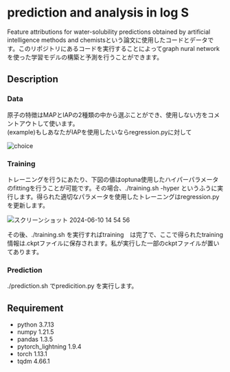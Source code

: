 prediction and analysis in log S
====

Feature attributions for water-solubility predictions obtained by artificial intelligence methods and chemistsという論文に使用したコードとデータです。このリポジトリにあるコードを実行することによってgraph nural networkを使った学習モデルの構築と予測を行うことができます。
## Description
### Data
原子の特徴はMAPとIAPの2種類の中から選ぶことができ、使用しない方をコメントアウトして使います。<br>(example)もしあなたがIAPを使用したいならregression.pyに対して

![choice](https://github.com/STeruhisa/logS/assets/171115343/dc9a69f3-04ef-4c17-99fa-28a3c2ddf47d)






### Training
トレーニングを行うにあたり、下図の値はoptuna使用したハイパーパラメータのfittingを行うことが可能です。その場合、./training.sh -hyper というふうに実行します。得られた適切なパラメータを使用したトレーニングはregression.pyを更新します。

![スクリーンショット 2024-06-10 14 54 56](https://github.com/STeruhisa/logS/assets/171115343/caa6daba-5cdb-41ef-a526-a2ebf3bedc6d)


その後、./training.sh を実行すればtraining　は完了で、ここで得られたtraining情報は.ckptファイルに保存されます。私が実行した一部のckptファイルが置いてあります。
### Prediction
./prediction.sh でpredicition.py を実行します。

## Requirement
- python 3.7.13
- numpy 1.21.5
- pandas 1.3.5
- pytorch_lightning 1.9.4
- torch 1.13.1
- tqdm 4.66.1
